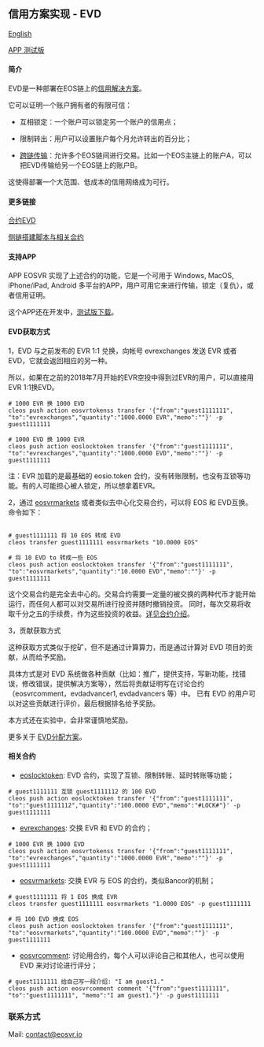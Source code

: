 ## 信用方案实现 - EVD

[English](README.md)

[APP 测试版](http://eosvr.io/index-cn.html)

#### 简介

EVD是一种部署在EOS链上的[信用解决方案](intro-cn.md)。

它可以证明一个账户拥有者的有限可信：

- 互相锁定：一个账户可以锁定另一个账户的信用点；

- 限制转出：用户可以设置账户每个月允许转出的百分比；

- [跨链传输](sidechain-cn.md)：允许多个EOS链间进行交易。比如一个EOS主链上的账户A，可以把EVD传输给另一个EOS链上的账户B。

这使得部署一个大范围、低成本的信用网络成为可行。


#### 更多链接

[合约EVD](https://github.com/EOSVR/sidechain/blob/master/contracts/locktoken/README-cn.md)

[侧链搭建脚本与相关合约](https://github.com/EOSVR/sidechain)


#### 支持APP

APP EOSVR 实现了上述合约的功能，它是一个可用于 Windows, MacOS, iPhone/iPad, Android 多平台的APP，用户可用它来进行传输，锁定（复仇），或者信用证明。

这个APP还在开发中，[测试版下载](http://eosvr.io/)。


#### EVD获取方式

1，EVD 与之前发布的 EVR 1:1 兑换，向帐号 evrexchanges 发送 EVR 或者 EVD，它就会返回相应的另一种。

所以，如果在之前的2018年7月开始的EVR空投中得到过EVR的用户，可以直接用EVR 1:1换EVD。

```
# 1000 EVR 换 1000 EVD
cleos push action eosvrtokenss transfer '{"from":"guest1111111", "to":"evrexchanges","quantity":"1000.0000 EVR","memo":""}' -p guest1111111

# 1000 EVD 换 1000 EVR
cleos push action eoslocktoken transfer '{"from":"guest1111111", "to":"evrexchanges","quantity":"1000.0000 EVD","memo":""}' -p guest1111111
```

注：EVR 加载的是最基础的 eosio.token 合约，没有转账限制，也没有互锁等功能。有的人可能担心被人锁定，所以想拿着EVR。

2，通过 [eosvrmarkets](https://github.com/EOSVR/sidechain/blob/master/contracts/sidebancor/README-cn.md) 或者类似去中心化交易合约，可以将 EOS 和 EVD互换。命令如下：

```

# guest1111111 将 10 EOS 转成 EVD
cleos transfer guest1111111 eosvrmarkets "10.0000 EOS"

# 将 10 EVD to 转成一些 EOS
cleos push action eoslocktoken transfer '{"from":"guest1111111", "to":"eosvrmarkets","quantity":"10.0000 EVD","memo":""}' -p guest1111111

```

这个交易合约是完全去中心的。交易合约需要一定量的被交换的两种代币才能开始运行，而任何人都可以对交易所进行投资并随时撤销投资。
同时，每次交易将收取千分之五的手续费，作为这些投资的收益。[详见合约介绍](https://github.com/EOSVR/sidechain/blob/master/contracts/sidebancor/README-cn.md)。

3，贡献获取方式

这种获取方式类似于挖矿，但不是通过计算算力，而是通过计算对 EVD 项目的贡献，从而给予奖励。

具体方式是对 EVD 系统做各种贡献（比如：推广，提供支持，写新功能，找错误，修改错误，提供解决方案等），然后将贡献证明写在讨论合约 （eosvrcomment，evdadvancer1, evdadvancers 等）中。
已有 EVD 的用户可以对这些贡献进行评价，最后根据排名给予奖励。

本方式还在实验中，会非常谨慎地奖励。

更多关于 [EVD分配方案](evd_distribute-cn.md)。


#### 相关合约

- [eoslocktoken](https://github.com/EOSVR/sidechain/blob/master/contracts/locktoken/README-cn.md): EVD 合约，实现了互锁、限制转账、延时转账等功能；

```
# guest1111111 互锁 guest1111112 的 100 EVD
cleos push action eoslocktoken transfer '{"from":"guest1111111", "to":"guest1111112","quantity":"100.0000 EVD","memo":"#LOCK#"}' -p guest1111111
```

- [evrexchanges](exchange-cn.md): 交换 EVR 和 EVD 的合约；

```
# 1000 EVR 换 1000 EVD
cleos push action eosvrtokenss transfer '{"from":"guest1111111", "to":"evrexchanges","quantity":"1000.0000 EVR","memo":""}' -p guest1111111
```

- [eosvrmarkets](https://github.com/EOSVR/sidechain/blob/master/contracts/sidebancor/README-cn.md): 交换 EVR 与 EOS 的合约，类似Bancor的机制；

```
# guest1111111 将 1 EOS 换成 EVR
cleos transfer guest1111111 eosvrmarkets "1.0000 EOS" -p guest1111111

# 将 100 EVD 换成 EOS
cleos push action eoslocktoken transfer '{"from":"guest1111111", "to":"eosvrmarkets","quantity":"100.0000 EVD","memo":""}' -p guest1111111

```

- [eosvrcomment](https://github.com/EOSVR/sidechain/blob/master/contracts/comments/README-cn.md): 讨论用合约，每个人可以评论自己和其他人，也可以使用 EVD 来对讨论进行评分；

```
# guest1111111 给自己写一段介绍: "I am guest1."
cleos push action eosvrcomment comment '{"from":"guest1111111", "to":"guest1111111", "memo":"I am guest1."}' -p guest1111111
```

### 联系方式

Mail: contact@eosvr.io
